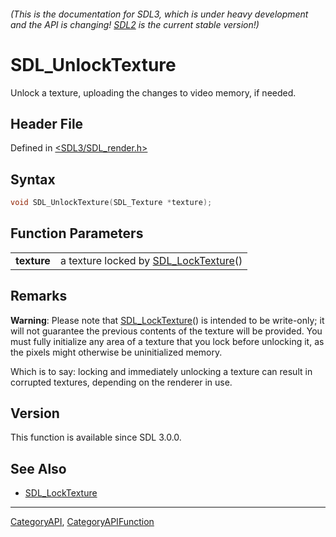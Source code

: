 ###### (This is the documentation for SDL3, which is under heavy development and the API is changing! [SDL2](https://wiki.libsdl.org/SDL2/) is the current stable version!)
# SDL_UnlockTexture

Unlock a texture, uploading the changes to video memory, if needed.

## Header File

Defined in [<SDL3/SDL_render.h>](https://github.com/libsdl-org/SDL/blob/main/include/SDL3/SDL_render.h)

## Syntax

```c
void SDL_UnlockTexture(SDL_Texture *texture);

```

## Function Parameters

|                 |                                                          |
| --------------- | -------------------------------------------------------- |
| **texture**     | a texture locked by [SDL_LockTexture](SDL_LockTexture)() |

## Remarks

**Warning**: Please note that [SDL_LockTexture](SDL_LockTexture)() is
intended to be write-only; it will not guarantee the previous contents of
the texture will be provided. You must fully initialize any area of a
texture that you lock before unlocking it, as the pixels might otherwise be
uninitialized memory.

Which is to say: locking and immediately unlocking a texture can result in
corrupted textures, depending on the renderer in use.

## Version

This function is available since SDL 3.0.0.

## See Also

* [SDL_LockTexture](SDL_LockTexture)

----
[CategoryAPI](CategoryAPI), [CategoryAPIFunction](CategoryAPIFunction)

